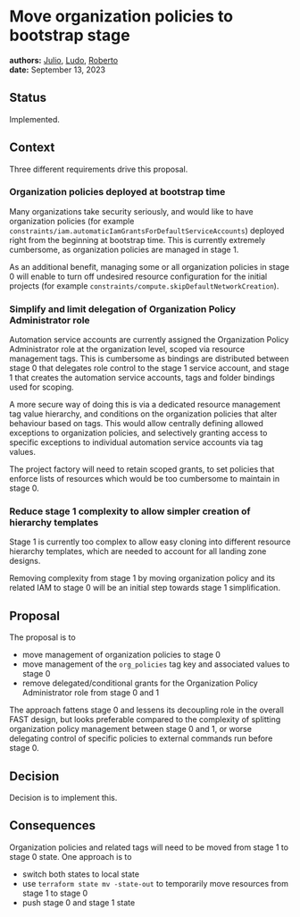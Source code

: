 # Move organization policies to bootstrap stage

**authors:** [Julio](https://github.com/juliocc), [Ludo](https://github.com/ludoo), [Roberto](https://github.com/drebes) \
**date:** September 13, 2023

## Status

Implemented.

## Context

Three different requirements drive this proposal.

### Organization policies deployed at bootstrap time

Many organizations take security seriously, and would like to have organization policies (for example `constraints/iam.automaticIamGrantsForDefaultServiceAccounts`) deployed right from the beginning at bootstrap time. This is currently extremely cumbersome, as organization policies are managed in stage 1.

As an additional benefit, managing some or all organization policies in stage 0 will enable to turn off undesired resource configuration for the initial projects (for example `constraints/compute.skipDefaultNetworkCreation`).

### Simplify and limit delegation of Organization Policy Administrator role

Automation service accounts are currently assigned the Organization Policy Administrator role at the organization level, scoped via resource management tags. This is cumbersome as bindings are distributed between stage 0 that delegates role control to the stage 1 service account, and stage 1 that creates the automation service accounts, tags and folder bindings used for scoping.

A more secure way of doing this is via a dedicated resource management tag value hierarchy, and conditions on the organization policies that alter behaviour based on tags. This would allow centrally defining allowed exceptions to organization policies, and selectively granting access to specific exceptions to individual automation service accounts via tag values.

The project factory will need to retain scoped grants, to set policies that enforce lists of resources which would be too cumbersome to maintain in stage 0.

### Reduce stage 1 complexity to allow simpler creation of hierarchy templates

Stage 1 is currently too complex to allow easy cloning into different resource hierarchy templates, which are needed to account for all landing zone designs.

Removing complexity from stage 1 by moving organization policy and its related IAM to stage 0 will be an initial step towards stage 1 simplification.

## Proposal

The proposal is to

- move management of organization policies to stage 0
- move management of the `org_policies` tag key and associated values to stage 0
- remove delegated/conditional grants for the Organization Policy Administrator role from stage 0 and 1

The approach fattens stage 0 and lessens its decoupling role in the overall FAST design, but looks preferable compared to the complexity of splitting organization policy management between stage 0 and 1, or worse delegating control of specific policies to external commands run before stage 0.

## Decision

Decision is to implement this.

## Consequences

Organization policies and related tags will need to be moved from stage 1 to stage 0 state. One approach is to

- switch both states to local state
- use `terraform state mv -state-out` to temporarily move resources from stage 1 to stage 0
- push stage 0 and stage 1 state
